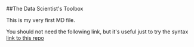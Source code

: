 ##The Data Scientist's Toolbox

This is my very first MD file.

You should not need the following link, but it's useful just to try the syntax [link to this repo](http://github.com/frtrotta/datasciencecourera)
